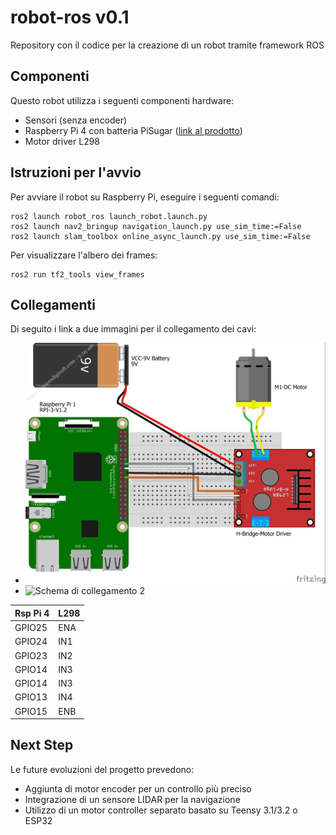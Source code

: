 # robot-ros v0.1
Repository con il codice per la creazione di un robot tramite framework ROS

## Componenti
Questo robot utilizza i seguenti componenti hardware:
- Sensori (senza encoder)
- Raspberry Pi 4 con batteria PiSugar ([link al prodotto](https://www.amazon.it/gp/product/B09QRPNDHB/ref=ppx_yo_dt_b_search_asin_title?ie=UTF8&psc=1))
- Motor driver L298

## Istruzioni per l'avvio
Per avviare il robot su Raspberry Pi, eseguire i seguenti comandi:

```console
ros2 launch robot_ros launch_robot.launch.py
ros2 launch nav2_bringup navigation_launch.py use_sim_time:=False
ros2 launch slam_toolbox online_async_launch.py use_sim_time:=False
```

Per visualizzare l'albero dei frames:

```console
ros2 run tf2_tools view_frames
```

## Collegamenti
Di seguito i link a due immagini per il collegamento dei cavi:
- ![schema](dc_motors_to_raspberry.png)
- ![Schema di collegamento 2](IMG20250209123747.jpg)

| Rsp Pi 4  | L298
|-----------|-----------|
| GPIO25    | ENA    |
| GPIO24    | IN1    |
| GPIO23    | IN2    |
| GPIO14    | IN3    |
| GPIO14    | IN3    |
| GPIO13    | IN4    |
| GPIO15    | ENB    |

## Next Step
Le future evoluzioni del progetto prevedono:
- Aggiunta di motor encoder per un controllo più preciso
- Integrazione di un sensore LIDAR per la navigazione
- Utilizzo di un motor controller separato basato su Teensy 3.1/3.2 o ESP32
